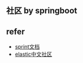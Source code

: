 ## 社区 by springboot

## refer
- [sprint文档](https://spring.io/guides)
- [elastic中文社区](https://elasticsearch.cn/)
